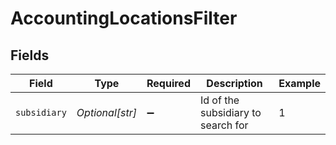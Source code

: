 # AccountingLocationsFilter


## Fields

| Field                              | Type                               | Required                           | Description                        | Example                            |
| ---------------------------------- | ---------------------------------- | ---------------------------------- | ---------------------------------- | ---------------------------------- |
| `subsidiary`                       | *Optional[str]*                    | :heavy_minus_sign:                 | Id of the subsidiary to search for | 1                                  |